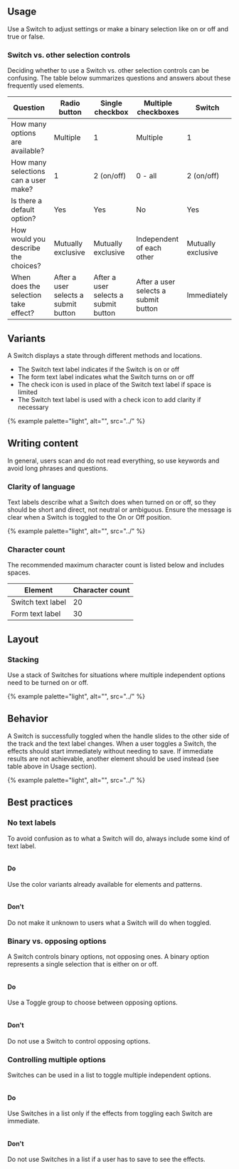 ## Usage

Use a Switch to adjust settings or make a binary selection like on or off and true or false.

### Switch vs. other selection controls

Deciding whether to use a Switch vs. other selection controls can be confusing. The table below summarizes questions and answers about these frequently used elements.

<rh-table>
  <table>
    <thead>
      <tr>
        <th scope="col" data-label="Question">Question</th>
        <th scope="col" data-label="Radio button">Radio button</th>
        <th scope="col" data-label="Single checkbox">Single checkbox</th>
        <th scope="col" data-label="Multiple checkboxes">Multiple checkboxes</th>
        <th scope="col" data-label="Switch">Switch</th>
      </tr>
    </thead>
    <tbody>
      <tr>
        <td scope="col" data-label="Question">How many options are available?</td>
        <td scope="col" data-label="Radio button">Multiple</td>
        <td scope="col" data-label="Single checkbox">1</td>
        <td scope="col" data-label="Multiple checkboxes">Multiple</td>
        <td scope="col" data-label="Switch">1</td>
      </tr>
      <tr>
        <td scope="col" data-label="Question">How many selections can a user make?</td>
        <td scope="col" data-label="Radio button">1</td>
        <td scope="col" data-label="Single checkbox">2 (on/off)</td>
        <td scope="col" data-label="Multiple checkboxes">0 - all</td>
        <td scope="col" data-label="Switch">2 (on/off)</td>
      </tr>
      <tr>
        <td scope="col" data-label="Question">Is there a default option?</td>
        <td scope="col" data-label="Radio button">Yes</td>
        <td scope="col" data-label="Single checkbox">Yes</td>
        <td scope="col" data-label="Multiple checkboxes">No</td>
        <td scope="col" data-label="Switch">Yes</td>
      </tr>
      <tr>
        <td scope="col" data-label="Question">How would you describe the choices?</td>
        <td scope="col" data-label="Radio button">Mutually exclusive</td>
        <td scope="col" data-label="Single checkbox">Mutually exclusive</td>
        <td scope="col" data-label="Multiple checkboxes">Independent of each other</td>
        <td scope="col" data-label="Switch">Mutually exclusive</td>
      </tr>
      <tr>
        <td scope="col" data-label="Question">When does the selection take effect?</td>
        <td scope="col" data-label="Radio button">After a user selects a submit button</td>
        <td scope="col" data-label="Single checkbox">After a user selects a submit button</td>
        <td scope="col" data-label="Multiple checkboxes">After a user selects a submit button</td>
        <td scope="col" data-label="Switch">Immediately</td>
      </tr>
    </tbody>
  </table>
</rh-table>

## Variants

A Switch displays a state through different methods and locations.

- The Switch text label indicates if the Switch is on or off
- The form text label indicates what the Switch turns on or off
- The check icon is used in place of the Switch text label if space is limited
- The Switch text label is used with a check icon to add clarity if necessary

<!-- add image -->
{% example palette="light",
            alt="",
            src="../" %}

## Writing content

In general, users scan and do not read everything, so use keywords and avoid long phrases and questions.

### Clarity of language

Text labels describe what a Switch does when turned on or off, so they should be short and direct, not neutral or ambiguous. Ensure the message is clear when a Switch is toggled to the On or Off position.

<!-- add image -->
{% example palette="light",
            alt="",
            src="../" %}

### Character count

The recommended maximum character count is listed below and includes spaces.

<rh-table>
  <table>
    <thead>
      <tr>
        <th scope="col" data-label="Element">Element</th>
        <th scope="col" data-label="Character count">Character count</th>
      </tr>
    </thead>
    <tbody>
      <tr>
        <td scope="col" data-label="Element">Switch text label</td>
        <td scope="col" data-label="Character count">20</td>
      </tr>
      <tr>
        <td scope="col" data-label="Element">Form text label</td>
        <td scope="col" data-label="Character count">30</td>
      </tr>
    </tbody>
  </table>
</rh-table>

## Layout

### Stacking

Use a stack of Switches for situations where multiple independent options need to be turned on or off.

<!-- add image -->
{% example palette="light",
            alt="",
            src="../" %}

## Behavior

A Switch is successfully toggled when the handle slides to the other side of the track and the text label changes. When a user toggles a Switch, the effects should start immediately without needing to save. If immediate results are not achievable, another element should be used instead (see table above in Usage section).

<!-- add image -->
{% example palette="light",
            alt="",
            src="../" %}

## Best practices

### No text labels

To avoid confusion as to what a Switch will do, always include some kind of text label.

<div class="best-practices-grid">
    <div>
        <!-- add image -->
        <img slot="header" src="" alt="">
        <h4 class="correct">Do</h4>
        <p>Use the color variants already available for elements and patterns.</p>
    </div>
    <div>
        <!-- add image -->
        <img slot="header" src="" alt="">
        <h4 class="wrong">Don't</h4>
        <p>Do not make it unknown to users what a Switch will do when toggled.</p>
    </div>
</div>

<!-- Should this be added once we have toggle group available? -->
### Binary vs. opposing options

A Switch controls binary options, not opposing ones. A binary option represents a single selection that is either on or off.

<div class="best-practices-grid">
    <div>
        <!-- add image -->
        <img slot="header" src="" alt="">
        <h4 class="correct">Do</h4>
        <p>Use a Toggle group to choose between opposing options.</p>
    </div>
    <div>
        <!-- add image -->
        <img slot="header" src="" alt="">
        <h4 class="wrong">Don't</h4>
        <p>Do not use a Switch to control opposing options.</p>
    </div>
</div>

### Controlling multiple options

Switches can be used in a list to toggle multiple independent options.

<div class="best-practices-grid">
    <div>
        <!-- add image -->
        <img slot="header" src="" alt="">
        <h4 class="correct">Do</h4>
        <p>Use Switches in a list only if the effects from toggling each Switch are immediate.</p>
    </div>
    <div>
        <!-- add image -->
        <img slot="header" src="" alt="">
        <h4 class="wrong">Don't</h4>
        <p>Do not use Switches in a list if a user has to save to see the effects.</p>
    </div>
</div>